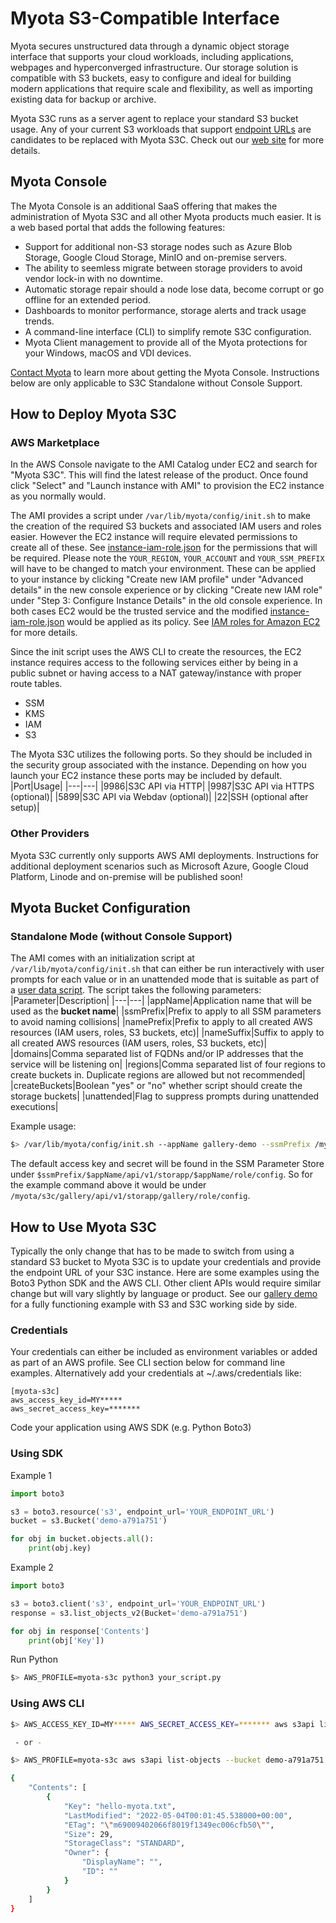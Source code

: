 # Myota S3-Compatible Interface
Myota secures unstructured data through a dynamic object storage interface that supports your cloud workloads, including applications, webpages and hyperconverged infrastructure. Our storage solution is compatible with S3 buckets, easy to configure and ideal for building modern applications that require scale and flexibility, as well as importing existing data for backup or archive.

Myota S3C runs as a server agent to replace your standard S3 bucket usage. Any of your current S3 workloads that support [endpoint URLs](https://awscli.amazonaws.com/v2/documentation/api/latest/reference/index.html) are candidates to be replaced with Myota S3C. Check out our [web site](https://www.myota.io/myota-methodology/secure-data-storage-s3-buckets) for more details.


## Myota Console
The Myota Console is an additional SaaS offering that makes the administration of Myota S3C and all other Myota products much easier. It is a web based portal that adds the following features:
* Support for additional non-S3 storage nodes such as Azure Blob Storage, Google Cloud Storage, MinIO and on-premise servers.
* The ability to seemless migrate between storage providers to avoid vendor lock-in with no downtime.
* Automatic storage repair should a node lose data, become corrupt or go offline for an extended period.
* Dashboards to monitor performance, storage alerts and track usage trends.
* A command-line interface (CLI) to simplify remote S3C configuration.
* Myota Client management to provide all of the Myota protections for your Windows, macOS and VDI devices.

[Contact Myota](https://www.myota.io/contact) to learn more about getting the Myota Console. Instructions below are only applicable to S3C Standalone without Console Support.


## How to Deploy Myota S3C

### AWS Marketplace
In the AWS Console navigate to the AMI Catalog under EC2 and search for "Myota S3C". This will find the latest release of the product. Once found click "Select" and "Launch instance with AMI" to provision the EC2 instance as you normally would.

The AMI provides a script under `/var/lib/myota/config/init.sh` to make the creation of the required S3 buckets and associated IAM users and roles easier. However the EC2 instance will require elevated permissions to create all of these. See [instance-iam-role.json](./aws-ami-config/instance-iam-role.json) for the permissions that will be required. Please note the `YOUR_REGION`, `YOUR_ACCOUNT` and `YOUR_SSM_PREFIX` will have to be changed to match your environment. These can be applied to your instance by clicking "Create new IAM profile" under "Advanced details" in the new console experience or by clicking "Create new IAM role" under "Step 3: Configure Instance Details" in the old console experience. In both cases EC2 would be the trusted service and the modified [instance-iam-role.json](./aws-ami-config/instance-iam-role.json) would be applied as its policy. See [IAM roles for Amazon EC2
](https://docs.aws.amazon.com/AWSEC2/latest/UserGuide/iam-roles-for-amazon-ec2.html) for more details.

Since the init script uses the AWS CLI to create the resources, the EC2 instance requires access to the following services either by being in a public subnet or having access to a NAT gateway/instance with proper route tables.
* SSM
* KMS
* IAM
* S3

The Myota S3C utilizes the following ports. So they should be included in the security group associated with the instance. Depending on how you launch your EC2 instance these ports may be included by default.
|Port|Usage|
|---|---|
|9986|S3C API via HTTP|
|9987|S3C API via HTTPS (optional)|
|5899|S3C API via Webdav (optional)|
|22|SSH (optional after setup)|

### Other Providers
Myota S3C currently only supports AWS AMI deployments. Instructions for additional deployment scenarios such as Microsoft Azure, Google Cloud Platform, Linode and on-premise will be published soon!


## Myota Bucket Configuration

### Standalone Mode (without Console Support)
The AMI comes with an initialization script at `/var/lib/myota/config/init.sh` that can either be run interactively with user prompts for each value or in an unattended mode that is suitable as part of a [user data script](https://docs.aws.amazon.com/AWSEC2/latest/UserGuide/user-data.html). The script takes the following parameters:
|Parameter|Description|
|---|---|
|appName|Application name that will be used as the **bucket name**|
|ssmPrefix|Prefix to apply to all SSM parameters to avoid naming collisions|
|namePrefix|Prefix to apply to all created AWS resources (IAM users, roles, S3 buckets, etc)|
|nameSuffix|Suffix to apply to all created AWS resources (IAM users, roles, S3 buckets, etc)|
|domains|Comma separated list of FQDNs and/or IP addresses that the service will be listening on|
|regions|Comma separated list of four regions to create buckets in. Duplicate regions are allowed but not recommended|
|createBuckets|Boolean "yes" or "no" whether script should create the storage buckets|
|unattended|Flag to suppress prompts during unattended executions|

Example usage:
```Bash
$> /var/lib/myota/config/init.sh --appName gallery-demo --ssmPrefix /myota/s3c --namePrefix myota-s3c --nameSuffix gallery --domains mys3c.myota.cloud,127.0.0.1 --regions us-east-1,us-east-2,us-west-1,us-west-2 --createBuckets yes --unattended
```

The default access key and secret will be found in the SSM Parameter Store under `$ssmPrefix/$appName/api/v1/storapp/$appName/role/config`. So for the example command above it would be under `/myota/s3c/gallery/api/v1/storapp/gallery/role/config`.


## How to Use Myota S3C
Typically the only change that has to be made to switch from using a standard S3 bucket to Myota S3C is to update your credentials and provide the endpoint URL of your S3C instance. Here are some examples using the Boto3 Python SDK and the AWS CLI. Other client APIs would require similar change but will vary slightly by language or product. See our [gallery demo](./samples/gallery-demo/) for a fully functioning example with S3 and S3C working side by side.

### Credentials

Your credentials can either be included as environment variables or added as part of an AWS profile. See CLI section below for command line examples. Alternatively add your credentials at ~/.aws/credentials like:

```AWS
[myota-s3c]
aws_access_key_id=MY*****
aws_secret_access_key=*******
```
Code your application using AWS SDK (e.g. Python Boto3)

### Using SDK

Example 1

```Python
import boto3

s3 = boto3.resource('s3', endpoint_url='YOUR_ENDPOINT_URL')
bucket = s3.Bucket('demo-a791a751')

for obj in bucket.objects.all():
    print(obj.key)
```

Example 2

```Python
import boto3

s3 = boto3.client('s3', endpoint_url='YOUR_ENDPOINT_URL')
response = s3.list_objects_v2(Bucket='demo-a791a751')

for obj in response['Contents']
    print(obj['Key'])
```

Run Python

```Bash
$> AWS_PROFILE=myota-s3c python3 your_script.py
```

### Using AWS CLI

```Bash
$> AWS_ACCESS_KEY_ID=MY***** AWS_SECRET_ACCESS_KEY=******* aws s3api list-objects --bucket demo-a791a751 --endpoint-url YOUR_ENDPOINT_URL

 - or -

$> AWS_PROFILE=myota-s3c aws s3api list-objects --bucket demo-a791a751 --endpoint-url YOUR_ENDPOINT_URL

{
    "Contents": [
        {
            "Key": "hello-myota.txt",
            "LastModified": "2022-05-04T00:01:45.538000+00:00",
            "ETag": "\"m69009402066f8019f1349ec006cfb50\"",
            "Size": 29,
            "StorageClass": "STANDARD",
            "Owner": {
                "DisplayName": "",
                "ID": ""
            }
        }
    ]
}
```
